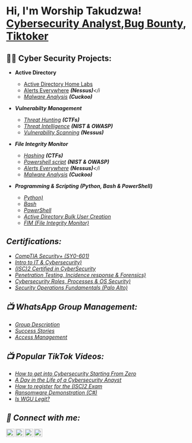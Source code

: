 <h1>Hi, I'm Worship Takudzwa! <br/><a href="https://www.linkedin.com/in/worship-matangadzi/"> Cybersecurity Analyst</a>,<a href="https://github.com/joshmadakor1">Bug Bounty</a>,  <a href="https://www.tiktok.com/getintocybersec">Tiktoker</a></h1>

<h2>👨‍💻 Cyber Security Projects:</h2>

- <b>Active Directory </b>
  - [Active Directory Home Labs](https://github.com/iconboykarma/ActiveDirectoryLab)
  - [Alerts Everywhere](https://github.com/joshmadakor1/4chan-Image-Analysis-Middleware-C964) <b><i>(Nessus)</b></i
  - [Malware Analysis](https://github.com/joshmadakor1/4chan-Image-Analysis-Middleware-C964) <b><i>(Cuckoo)</b></i>


- <b>Vulnerabilty Management</b>
  - [Threat Hunting](https://github.com/joshmadakor1/4chan-Image-Analysis-Middleware-C964) <b><i>(CTFs)</b></i>
  - [Threat Intelligence](https://github.com/joshmadakor1/4chan-Image-Analysis-Middleware-C964) <b><i>(NIST & OWASP)</b></i>
  - [Vulnerability Scanning](https://github.com/joshmadakor1/4chan-Image-Analysis-Middleware-C964) <b><i>(Nessus)</b></i>

- <b>File Integrity Monitor</b>
  - [Hashing](https://github.com/joshmadakor1/4chan-Image-Analysis-Middleware-C964) <b><i>(CTFs)</b></i>
  - [Powershell script](https://github.com/joshmadakor1/4chan-Image-Analysis-Middleware-C964) <b><i>(NIST & OWASP)</b></i>
  - [Alerts Everywhere](https://github.com/joshmadakor1/4chan-Image-Analysis-Middleware-C964) <b><i>(Nessus)</b></i
  - [Malware Analysis](https://github.com/joshmadakor1/4chan-Image-Analysis-Middleware-C964) <b><i>(Cuckoo)</b></i>

- <b>Programming & Scripting (Python, Bash & PowerShell)</b>
  - [Python)](https://github.com/joshmadakor1/EncrypterPOC)
  - [Bash](https://github.com/joshmadakor1/Package-Delivery-Pathfinding-Algorithm)
  - [PowerShell](https://github.com/joshmadakor1/DecrypterPOC)
  - [Active Directory Bulk User Creation](https://github.com/joshmadakor1/AD_PS)
  - [FIM (File Integrity Monitor)](https://github.com/joshmadakor1/PowerShell-Integrity-FIM)

<h2>Certifications:</h2>

- [CompTIA Security+ (SY0-601)](https://www.youtube.com/watch?v=a83ASGn_V_s)
- [Intro to IT & Cybersecurity)](https://www.youtube.com/watch?v=E2MwRWxDBkA)
- [(ISC)2 Certified in CyberSecurity](https://www.youtube.com/watch?v=uHy3oM7NnoU)
- [Penetration Testing, Incidence response & Forensics)](https://www.youtube.com/watch?v=N-L9hklSlNk)
- [Cybersecurity Roles, Processes & OS Security)](https://www.youtube.com/watch?v=OfvdQeh79s0)
- [Security Operations Fundamentals (Palo Alto)](https://www.youtube.com/watch?v=E2MwRWxDBkA)

<h2>📺 WhatsApp Group Management:</h2>

- [Group Description](https://www.youtube.com/watch?v=a83ASGn_V_s)
- [Success Stories](https://www.youtube.com/watch?v=uHy3oM7NnoU)
- [Access Management](https://www.youtube.com/watch?v=N-L9hklSlNk)


<h2>📺 Popular TikTok Videos:</h2>

- [How to get into Cybersecurity Starting From Zero](https://www.tiktok.com/watch?v=a83ASGn_V_s)
- [A Day in the Life of a Cybersecurity Anayst](https://www.tiktok.com/watch?v=uHy3oM7NnoU)
- [How to register for the (ISC)2 Exam](https://www.tiktok.com/watch?v=N-L9hklSlNk)
- [Ransomware Demonstration (C#)](https://www.tiktok.com/watch?v=OfvdQeh79s0)
- [Is WGU Legit?](https://www.tiktok.com/watch?v=E2MwRWxDBkA)

<h2> 🤳 Connect with me:</h2>

[<img align="left" alt="iconboykarma | YouTube" width="22px" src="https://cdn.jsdelivr.net/npm/simple-icons@v3/icons/youtube.svg" />][youtube]
[<img align="left" alt="iconboykarma | Twitter" width="22px" src="https://cdn.jsdelivr.net/npm/simple-icons@v3/icons/twitter.svg" />][twitter]
[<img align="left" alt="iconboykarma | LinkedIn" width="22px" src="https://cdn.jsdelivr.net/npm/simple-icons@v3/icons/linkedin.svg" />][linkedin]
[<img align="left" alt="iconboykarma| Instagram" width="22px" src="https://cdn.jsdelivr.net/npm/simple-icons@v3/icons/instagram.svg" />][instagram]

[twitter]: https://twitter.com/iconboykarma
[youtube]: https://www.youtube.com/getintocybersec
[instagram]: https://www.instagram.com/iconboykarma/
[linkedin]: https://linkedin.com/in/worship-matangadzi

<!--
**iconboykarma/iconboykarma** is a ✨ _special_ ✨ repository because its `README.md` (this file) appears on your GitHub profile.

Here are some ideas to get you started:

- 🔭 I’m currently working on ...
- 🌱 I’m currently learning ...
- 👯 I’m looking to collaborate on ...
- 🤔 I’m looking for help with ...
- 💬 Ask me about ...
- 📫 How to reach me: ...
- 😄 Pronouns: ...
- ⚡ Fun fact: ...
-->
